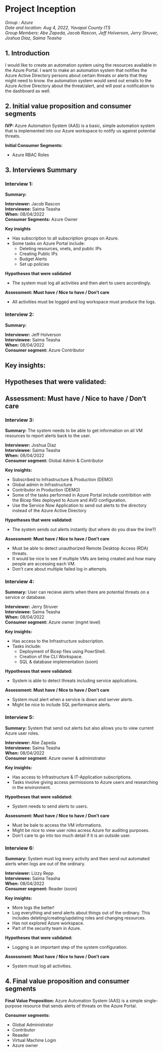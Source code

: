 # Project Inception

_Group : Azure\
Date and location: Aug 4, 2022, Yavapai County ITS\
Group Members: Abe Zapeda, Jacob Rascon, Jeff Holverson, Jerry Struver, Joshua Diaz, Saima Teasha_

## 1. Introduction

I would like to create an automation system using the resources available in the Azure Portal. I want to make an automation system that notifies the Azure Active Directory persons about certain threats or alerts that they might need to know. the automation system would send out emails to the Azure Active Directory about the threat/alert, and will post a notification to the dashboard as well.

## 2. Initial value proposition and consumer segments

**IVP:** Azure Automation System (AAS) is a basic, simple automation system that is implemented into our Azure workspace to notify us against potential threats. 

**Initial Consumer Segments:**

- Azure RBAC Roles

## 3. Interviews Summary

### Interview 1:

**Summary:** 

**Interviewer:** Jacob Rascon\
**Interviewee:** Saima Teasha\
**When:** 08/04/2022 \
**Consumer Segments:** Azure Owner

**Key insights**
  - Has subscription to all subscription groups on Azure.
  - Some tasks on Azure Portal include:
    - Deleting resources, vnets, and public IPs
    - Creating Public IPs
    - Budget Alerts 
    - Set up policies

 **Hypotheses that were validated**
  - The system must log all activities and then alert to users accordingly. 

 **Assessment: Must have / Nice to have / Don’t care**
  - All activities must be logged and log workspace must produce the logs. 

### Interview 2:

**Summary:** 

**Interviewer:** Jeff Holverson\
**Interviewee:** Saima Teasha\
**When:**  08/04/2022\
**Consumer segment:** Azure Contributor

**Key insights:**
  - 


**Hypotheses that were validated:**
  - 

**Assessment: Must have / Nice to have / Don’t care**
  - 

### Interview 3:

**Summary:** The system needs to be able to get information on all VM resources to report alerts back to the user. 

**Interviewer:** Joshua Diaz\
**Interviewee:** Saima Teasha\
**When:**  08/04/2022\
**Consumer segment:** Global Admin & Contributor

**Key insights:**
  - Subscribed to Infrastructure & Production (DEMO)
  - Global admin in Infrastructure
  - Contributor in Production (DEMO)
  - Some of the tasks performed in Azure Portal include contribition with the Bicep files deployed to Azure and AVD configuration.
  - Use the Service Now Application to send out alerts to the directory instead of the Azure Active Directory

**Hypotheses that were validated:**
  - The system sends out alerts instantly (but where do you draw the line?)

**Assessment: Must have / Nice to have / Don’t care**
  - Must be able to detect unauthorized Remote Desktop Access (RDA) threats. 
  - It would be nice to see if multiple VMs are being created and how many people are accessing each VM.
  - Don't care about multiple failed log in attempts.

### Interview 4: 
**Summary:** User can recieve alerts when there are potential threats on a service or database. 

**Interviewer:** Jerry Struver\
**Interviewee:** Saima Teasha\
**When:**  08/04/2022\
**Consumer segment:** Azure owner (mgmt level)

**Key insights:**
  - Has access to the Infrastructure subscription.
  - Tasks include:
    - Deployment of Bicep files using PowrShell.
    - Creation of the CLI Workspace.
    - SQL & database implementation (soon)

**Hypotheses that were validated:**
  - System is able to detect threats including service applications. 

**Assessment: Must have / Nice to have / Don’t care**
  - System must alert when a service is down and server alerts.
  - Might be nice to include SQL performance alerts.

### Interview 5: 
**Summary:** System that send out alerts but also allows you to view current Azure user roles. 

**Interviewer:** Abe Zapeda\
**Interviewee:** Saima Teasha\
**When:**  08/04/2022\
**Consumer segment:** Azure owner & administrator

**Key insights:**
  - Has access to Infrastructure & IT-Application subscriptions.
  - Tasks involve giving access permissions to Azure users and researching in the environment.

**Hypotheses that were validated:**
  - System needs to send alerts to users.

**Assessment: Must have / Nice to have / Don’t care**
  - Must be bale to access the VM informations. 
  - Might be nice to view user roles acress Azure for auditing purposes.
  - Don't care to go into too much detail if it is an outside user.

### Interview 6: 
**Summary:** System must log every activity and then send out automated alerts when logs are out of the ordinary. 

**Interviewer:** Lizzy Repp\
**Interviewee:** Saima Teasha\
**When:**  08/04/2022\
**Consumer segment:** Reader (soon)

**Key insights:**
  - More logs the better!
  - Log everything and send alerts about things out of the ordinary. This includes deleting/creating/updating roles and changing resources.
  - Has not explored Azure workspace. 
  - Part of the security team in Azure.

**Hypotheses that were validated:**
  - Logging is an important step of the system configuration.

**Assessment: Must have / Nice to have / Don’t care**
  - System must log all activities.
 
## 4. Final value proposition and consumer segments

**Final Value Proposition:**
Azure Automation System (AAS) is a simple single-purpose resource that sends alerts of threats on the Azure Portal. 

**Consumer segments:**
- Global Administrator
- Contributor
- Reaader
- Virtual Machine Login
- Azure owner
